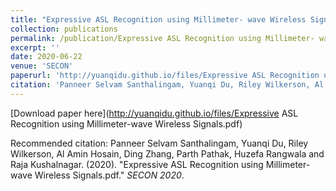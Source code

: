 ```yaml
---
title: "Expressive ASL Recognition using Millimeter- wave Wireless Signals"
collection: publications
permalink: /publication/Expressive ASL Recognition using Millimeter- wave Wireless Signals
excerpt: ''
date: 2020-06-22
venue: 'SECON'
paperurl: 'http://yuanqidu.github.io/files/Expressive ASL Recognition using Millimeter-wave Wireless Signals.pdf'
citation: 'Panneer Selvam Santhalingam, Yuanqi Du, Riley Wilkerson, Al Amin Hosain, Ding Zhang, Parth Pathak, Huzefa Rangwala and Raja Kushalnagar. (2020). &quot;Expressive ASL Recognition using Millimeter-wave Wireless Signals.pdf.&quot; <i>SECON 2020</i>.'
---
```


[Download paper here](http://yuanqidu.github.io/files/Expressive ASL Recognition using Millimeter-wave Wireless Signals.pdf)

Recommended citation: Panneer Selvam Santhalingam, Yuanqi Du, Riley Wilkerson, Al Amin Hosain, Ding Zhang, Parth Pathak, Huzefa Rangwala and Raja Kushalnagar. (2020). &quot;Expressive ASL Recognition using Millimeter-wave Wireless Signals.pdf.&quot; <i>SECON 2020</i>.
